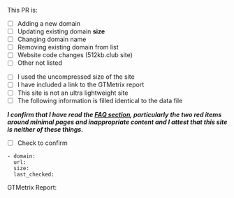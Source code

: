 <!--
**Important:** Please read all instructions carefully.

_Select the appropriate category for what this PR is about_
-->

This PR is:

- [ ] Adding a new domain
- [ ] Updating existing domain **size**
- [ ] Changing domain name
- [ ] Removing existing domain from list
- [ ] Website code changes (512kb.club site)
- [ ] Other not listed

<!--
*Do not tick a checkbox if you haven’t performed its action.* Honesty is indispensable for a smooth review process.
-->

- [ ] I used the uncompressed size of the site
- [ ] I have included a link to the GTMetrix report
- [ ] This site is not an ultra lightweight site
- [ ] The following information is filled identical to the data file

***I confirm that I have read the [FAQ section](https://512kb.club/faq), particularly the two red items around minimal pages and inappropriate content and I attest that this site is neither of these things.***

- [ ] Check to confirm

```
- domain:
  url:
  size:
  last_checked:
```

GTMetrix Report: 
